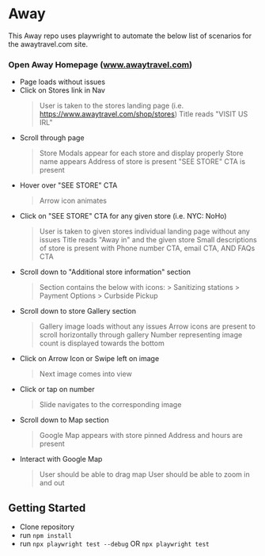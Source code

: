 # Away

This Away repo uses playwright to automate the below list of scenarios for the awaytravel.com site. 

### Open Away Homepage (www.awaytravel.com)		

- Page loads without issues
- Click on Stores link in Nav		
	> User is taken to the stores landing page (i.e. https://www.awaytravel.com/shop/stores)
	> Title reads "VISIT US IRL"
- Scroll through page		
	> Store Modals appear for each store and display properly
	> Store name appears
	> Address of store is present
	> "SEE STORE" CTA is present
- Hover over "SEE STORE" CTA		
	> Arrow icon animates
- Click on "SEE STORE" CTA for any given store (i.e. NYC: NoHo)		
	> User is taken to given stores individual landing page without any issues
	> Title reads "Away in" and the given store
	> Small descriptions of store is present with Phone number CTA, email CTA, AND FAQs CTA
- Scroll down to "Additional store information" section		
	> Section contains the below with icons:
		> Sanitizing stations
		> Payment Options
		> Curbside Pickup
- Scroll down to store Gallery section		
	> Gallery image loads without any issues
	> Arrow icons are present to scroll horizontally through gallery
	> Number representing image count is displayed towards the bottom
- Click on Arrow Icon or Swipe left on image		
	> Next image comes into view
- Click or tap on number		
	> Slide navigates to the corresponding image
- Scroll down to Map section		
	> Google Map appears with store pinned
	> Address and hours are present
- Interact with Google Map		
	> User should be able to drag map
	> User should be able to zoom in and out


## Getting Started


*	Clone repository
*	run `npm install`
*	run `npx playwright test --debug` OR `npx playwright test`